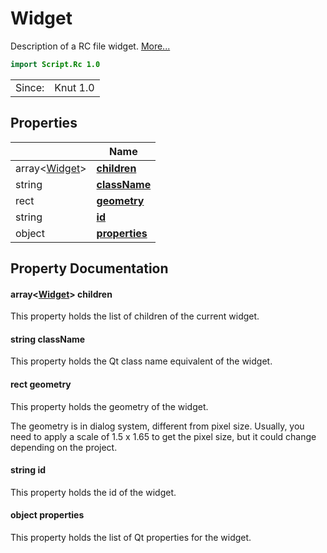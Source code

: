 # Widget

Description of a RC file widget. [More...](#detailed-description)

```qml
import Script.Rc 1.0
```

<table>
<tr><td>Since:</td><td>Knut 1.0</td></tr>
</table>

## Properties

| | Name |
|-|-|
|array<[Widget](../script.rc/widget.md)>|**[children](#children)**|
|string|**[className](#className)**|
|rect|**[geometry](#geometry)**|
|string|**[id](#id)**|
|object|**[properties](#properties)**|

## Property Documentation

#### <a name="children"></a>array<[Widget](../script.rc/widget.md)> **children**

This property holds the list of children of the current widget.

#### <a name="className"></a>string **className**

This property holds the Qt class name equivalent of the widget.

#### <a name="geometry"></a>rect **geometry**

This property holds the geometry of the widget.

The geometry is in dialog system, different from pixel size.
Usually, you need to apply a scale of 1.5 x 1.65 to get the pixel size, but it could change
depending on the project.

#### <a name="id"></a>string **id**

This property holds the id of the widget.

#### <a name="properties"></a>object **properties**

This property holds the list of Qt properties for the widget.
